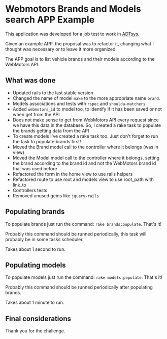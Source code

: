 # Webmotors Brands and Models search APP Example

This application was developed for a job test to work in [ADTsys](http://www.adtsys.com.br/).

Given an example APP, the proposal was to refactor it, changing what I thought was necessary or to leave it more organized.

The APP goal is to list vehicle brands and their models according to the WebMotors API.

## What was done

- Updated rails to the last stable version
- Changed the name of model `make` to the more appropriate name `brand`.
- Models associations and tests with `rspec` and `shoulda-matchers`
- Added `webmotors_id` to model too, to identify if it has been saved or not when get from the API
- Does not make sense to get from WebMotors API every request since we have this data in the database. So, I created a rake task to populate the brands getting data from the API
- To create models I've created a rake task too. Just don't forget to run the task to populate brands first!
- Moved the Brand model call to the controller where it belongs (was in view)
- Moved the Model model call to the controller where it belongs, setting the brand according to the brand id and not the WebMotors brand id that was used before
- Refactored the form in the home view to use rails helpers
- Refactored route to use root and models view to use root_path with link_to
- Controllers tests
- Removed unused gems like `jquery-rails`

## Populating brands

To populate brands just run the command: `rake brands:populate`. That's it!

Probably this command should be runned periodically, this task will probably be in some tasks scheduler.

Takes about 1 second to run.

## Populating models

To populate models just run the command: `rake models:populate`. That's it!

Probably this command should be runned periodically after populating brands.

Takes about 1 minute to run.

## Final considerations

Thank you for the challenge.